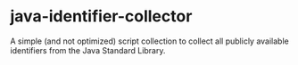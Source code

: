 # java-identifier-collector
A simple (and not optimized) script collection to collect all publicly available identifiers from the Java Standard Library.
